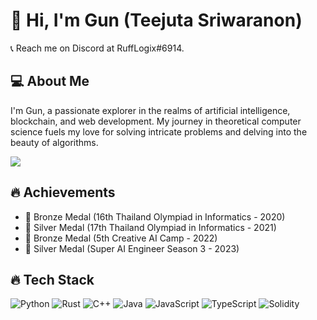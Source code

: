 # 👋 Hi, I'm Gun (Teejuta Sriwaranon)

📞 Reach me on Discord at RuffLogix#6914. 

## 💻 About Me

I'm Gun, a passionate explorer in the realms of artificial intelligence, blockchain, and web development. My journey in theoretical computer science fuels my love for solving intricate problems and delving into the beauty of algorithms.

[![](https://visitcount.itsvg.in/api?id=rufflogix&label=RuffLogix&color=12&icon=8&pretty=true)](https://visitcount.itsvg.in)

## 🔥 Achievements

- 🥉 Bronze Medal (16th Thailand Olympiad in Informatics - 2020)
- 🥈 Silver Medal (17th Thailand Olympiad in Informatics - 2021)
- 🥉 Bronze Medal (5th Creative AI Camp - 2022)
- 🥈 Silver Medal (Super AI Engineer Season 3 - 2023)

## 🔥 Tech Stack

![Python](https://img.shields.io/badge/Python-blue?style=for-the-badge&logo=python)
![Rust](https://img.shields.io/badge/Rust-orange?style=for-the-badge&logo=rust)
![C++](https://img.shields.io/badge/C++-brightgreen?style=for-the-badge&logo=cplusplus)
![Java](https://img.shields.io/badge/Java-red?style=for-the-badge&logo=java)
![JavaScript](https://img.shields.io/badge/JavaScript-yellow?style=for-the-badge&logo=javascript)
![TypeScript](https://img.shields.io/badge/TypeScript-blue?style=for-the-badge&logo=typescript)
![Solidity](https://img.shields.io/badge/Solidity-brown?style=for-the-badge&logo=solidity)
